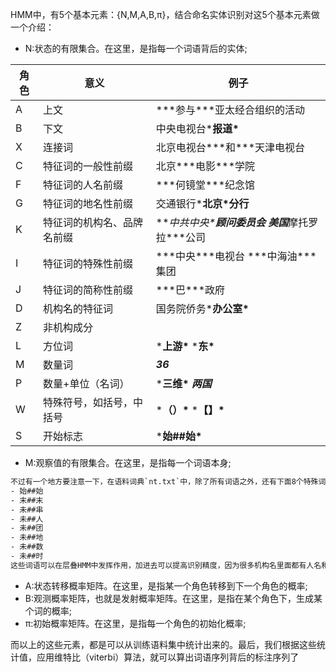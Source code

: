 HMM中，有5个基本元素：{N,M,A,B,π}，结合命名实体识别对这5个基本元素做一个介绍：

- N:状态的有限集合。在这里，是指每一个词语背后的实体;

| 角色 | 意义                       | 例子                                              |
| ---- | -------------------------- | ------------------------------------------------- |
| A    | 上文                       | ***参与\***亚太经合组织的活动                     |
| B    | 下文                       | 中央电视台***报道\***                             |
| X    | 连接词                     | 北京电视台***和\***天津电视台                     |
| C    | 特征词的一般性前缀         | 北京***电影\***学院                               |
| F    | 特征词的人名前缀           | ***何镜堂\***纪念馆                               |
| G    | 特征词的地名性前缀         | 交通银行***北京\*分行**                           |
| K    | 特征词的机构名、品牌名前缀 | ***中共中央\***顾问委员会 美国***摩托罗拉\***公司 |
| I    | 特征词的特殊性前缀         | ***中央\***电视台 ***中海油\***集团               |
| J    | 特征词的简称性前缀         | ***巴\***政府                                     |
| D    | 机构名的特征词             | 国务院侨务***办公室\***                           |
| Z    | 非机构成分                 |                                                   |
| L    | 方位词                     | ***上游\*** ***东\***                             |
| M    | 数量词                     | ***36***                                          |
| P    | 数量+单位（名词）          | ***三维\*** ***两国***                            |
| W    | 特殊符号，如括号，中括号   | ***（）\*** ***【】\***                           |
| S    | 开始标志                   | ***始##始\***                                     |

- M:观察值的有限集合。在这里，是指每一个词语本身;

```xml
不过有一个地方要注意一下，在语料词典`nt.txt`中，除了所有词语之外，还有下面8个特殊词语：
- 始##始
- 末##末
- 未##串
- 未##人
- 未##团
- 未##地
- 未##数
- 未##时
这些词语可以在层叠HMM中发挥作用，加进去可以提高识别精度，因为很多机构名里面都有人名和地名
```

- A:状态转移概率矩阵。在这里，是指某一个角色转移到下一个角色的概率;
- B:观测概率矩阵，也就是发射概率矩阵。在这里，是指在某个角色下，生成某个词的概率;
- π:初始概率矩阵。在这里，是指每一个角色的初始化概率;

而以上的这些元素，都是可以从训练语料集中统计出来的。最后，我们根据这些统计值，应用维特比（viterbi）算法，就可以算出词语序列背后的标注序列了